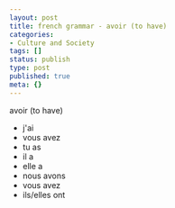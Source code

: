 ```yaml
---
layout: post
title: french grammar - avoir (to have)
categories:
- Culture and Society
tags: []
status: publish
type: post
published: true
meta: {}
---
```

avoir (to have)
<ul>
	<li>j'ai</li>
	<li>vous avez </li>
	<li>tu as </li>
	<li>il a </li>
	<li>elle a </li>
	<li>nous avons </li>
	<li>vous avez </li>
	<li>ils/elles ont</li>
</ul>
